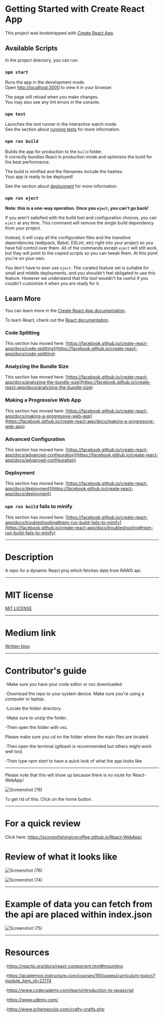 # Getting Started with Create React App

This project was bootstrapped with [Create React App](https://github.com/facebook/create-react-app).

## Available Scripts

In the project directory, you can run:

### `npm start`

Runs the app in the development mode.\
Open [http://localhost:3000](http://localhost:3000) to view it in your browser.

The page will reload when you make changes.\
You may also see any lint errors in the console.

### `npm test`

Launches the test runner in the interactive watch mode.\
See the section about [running tests](https://facebook.github.io/create-react-app/docs/running-tests) for more information.

### `npm run build`

Builds the app for production to the `build` folder.\
It correctly bundles React in production mode and optimizes the build for the best performance.

The build is minified and the filenames include the hashes.\
Your app is ready to be deployed!

See the section about [deployment](https://facebook.github.io/create-react-app/docs/deployment) for more information.

### `npm run eject`

**Note: this is a one-way operation. Once you `eject`, you can't go back!**

If you aren't satisfied with the build tool and configuration choices, you can `eject` at any time. This command will remove the single build dependency from your project.

Instead, it will copy all the configuration files and the transitive dependencies (webpack, Babel, ESLint, etc) right into your project so you have full control over them. All of the commands except `eject` will still work, but they will point to the copied scripts so you can tweak them. At this point you're on your own.

You don't have to ever use `eject`. The curated feature set is suitable for small and middle deployments, and you shouldn't feel obligated to use this feature. However we understand that this tool wouldn't be useful if you couldn't customize it when you are ready for it.

## Learn More

You can learn more in the [Create React App documentation](https://facebook.github.io/create-react-app/docs/getting-started).

To learn React, check out the [React documentation](https://reactjs.org/).

### Code Splitting

This section has moved here: [https://facebook.github.io/create-react-app/docs/code-splitting](https://facebook.github.io/create-react-app/docs/code-splitting)

### Analyzing the Bundle Size

This section has moved here: [https://facebook.github.io/create-react-app/docs/analyzing-the-bundle-size](https://facebook.github.io/create-react-app/docs/analyzing-the-bundle-size)

### Making a Progressive Web App

This section has moved here: [https://facebook.github.io/create-react-app/docs/making-a-progressive-web-app](https://facebook.github.io/create-react-app/docs/making-a-progressive-web-app)

### Advanced Configuration

This section has moved here: [https://facebook.github.io/create-react-app/docs/advanced-configuration](https://facebook.github.io/create-react-app/docs/advanced-configuration)

### Deployment

This section has moved here: [https://facebook.github.io/create-react-app/docs/deployment](https://facebook.github.io/create-react-app/docs/deployment)

### `npm run build` fails to minify

This section has moved here: [https://facebook.github.io/create-react-app/docs/troubleshooting#npm-run-build-fails-to-minify](https://facebook.github.io/create-react-app/docs/troubleshooting#npm-run-build-fails-to-minify)

-------------------------------


# Description

A repo for a dynamic React proj which fetches data from RAWG api. 

--------------

# MIT license
<a href="https://github.com/scorpiofishingicecoffee/Improved_JS_WeatherChecker/blob/cdc7499fa5c0abd361dabb5836d6035aa3346c19/LICENSE"> MIT LICENSE </a>

--------------
# Medium link

<a href="https://medium.com/@seriouslydudelma/react-proj-906e89c0f52c3" target="_blank"> Written blog </a>

---------------------

# Contributor's guide

-Make sure you have your code editor or vsc downloaded

-Download the repo to your system device. Make sure you're using a computer or laptop.

-Locate the folder directory.

-Make sure to unzip the folder.

-Then open the folder with vsc.

Please make sure you cd on the folder where the main files are located.

-Then open the terminal (gitbash is recommended but others might work well too)

-Then type npm start to have a quick look of what the app looks like

-------------

Please note that this will show up because there is no route for React-WebApp/

![Screenshot (76)](https://user-images.githubusercontent.com/105265074/192174206-b5258038-4149-4b36-b83f-9a20779d20d5.png)

To get rid of this:
Click on the home button.

-----------------------------

# For a quick review

Click here:
https://scorpiofishingicecoffee.github.io/React-WebApp/

# Review of what it looks like
![Screenshot (76)](https://user-images.githubusercontent.com/105265074/192174054-8886000d-58e9-49dc-a007-493e87fab01f.png)

![Screenshot (74)](https://user-images.githubusercontent.com/105265074/192174057-b8527b05-ced6-451e-b716-06bc1042ea52.png)

--------------------------

# Example of data you can fetch from the api are placed within index.json

![Screenshot (75)](https://user-images.githubusercontent.com/105265074/192174082-92061ee3-ed30-4722-a6a8-59abc79e1edd.png)

----------------

# Resources

-https://reactjs.org/docs/react-component.html#mounting

-https://academyxi.instructure.com/courses/161/pages/curriculum-topics?module_item_id=22174

-https://www.codecademy.com/learn/introduction-to-javascript

-https://www.udemy.com/

-https://www.schemecolor.com/crafty-crafts.php

